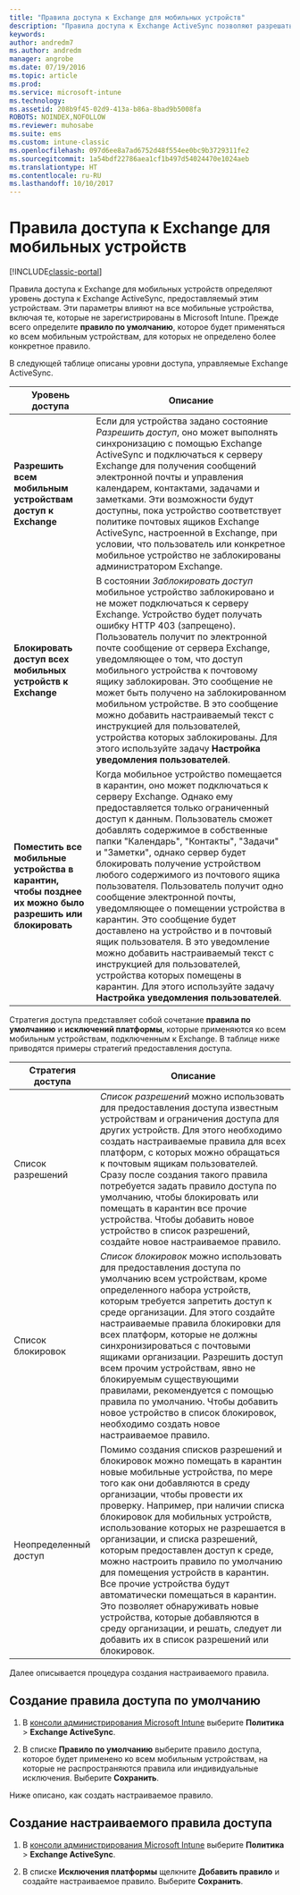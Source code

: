 ```yaml
---
title: "Правила доступа к Exchange для мобильных устройств"
description: "Правила доступа к Exchange ActiveSync позволяют разрешать или запрещать подключение устройств к EAS."
keywords: 
author: andredm7
ms.author: andredm
manager: angrobe
ms.date: 07/19/2016
ms.topic: article
ms.prod: 
ms.service: microsoft-intune
ms.technology: 
ms.assetid: 208b9f45-02d9-413a-b86a-8bad9b5008fa
ROBOTS: NOINDEX,NOFOLLOW
ms.reviewer: muhosabe
ms.suite: ems
ms.custom: intune-classic
ms.openlocfilehash: 097d6ee8a7ad6752d48f554ee0bc9b3729311fe2
ms.sourcegitcommit: 1a54bdf22786aea1cf1b497d54024470e1024aeb
ms.translationtype: HT
ms.contentlocale: ru-RU
ms.lasthandoff: 10/10/2017
---
```

# <a name="exchange-access-rules-for-mobile-devices"></a>Правила доступа к Exchange для мобильных устройств

[!INCLUDE[classic-portal](../includes/classic-portal.md)]

Правила доступа к Exchange для мобильных устройств определяют уровень доступа к Exchange ActiveSync, предоставляемый этим устройствам. Эти параметры влияют на все мобильные устройства, включая те, которые не зарегистрированы в Microsoft Intune. Прежде всего определите **правило по умолчанию**, которое будет применяться ко всем мобильным устройствам, для которых не определено более конкретное правило.

В следующей таблице описаны уровни доступа, управляемые Exchange ActiveSync.

|Уровень доступа|Описание|
|----------------|---------------|
|**Разрешить всем мобильным устройствам доступ к Exchange**|Если для устройства задано состояние *Разрешить доступ*, оно может выполнять синхронизацию с помощью Exchange ActiveSync и подключаться к серверу Exchange для получения сообщений электронной почты и управления календарем, контактами, задачами и заметками. Эти возможности будут доступны, пока устройство соответствует политике почтовых ящиков Exchange ActiveSync, настроенной в Exchange, при условии, что пользователь или конкретное мобильное устройство не заблокированы администратором Exchange.|
|**Блокировать доступ всех мобильных устройств к Exchange**|В состоянии *Заблокировать доступ* мобильное устройство заблокировано и не может подключаться к серверу Exchange. Устройство будет получать ошибку HTTP 403 (запрещено). Пользователь получит по электронной почте сообщение от сервера Exchange, уведомляющее о том, что доступ мобильного устройства к почтовому ящику заблокирован. Это сообщение не может быть получено на заблокированном мобильном устройстве. В это сообщение можно добавить настраиваемый текст с инструкцией для пользователей, устройства которых заблокированы. Для этого используйте задачу **Настройка уведомления пользователей**. |
|**Поместить все мобильные устройства в карантин, чтобы позднее их можно было разрешить или блокировать**|Когда мобильное устройство помещается в карантин, оно может подключаться к серверу Exchange. Однако ему предоставляется только ограниченный доступ к данным. Пользователь сможет добавлять содержимое в собственные папки "Календарь", "Контакты", "Задачи" и "Заметки", однако сервер будет блокировать получение устройством любого содержимого из почтового ящика пользователя. Пользователь получит одно сообщение электронной почты, уведомляющее о помещении устройства в карантин. Это сообщение будет доставлено на устройство и в почтовый ящик пользователя. В это уведомление можно добавить настраиваемый текст с инструкцией для пользователей, устройства которых помещены в карантин. Для этого используйте задачу **Настройка уведомления пользователей**.|

Стратегия доступа представляет собой сочетание **правила по умолчанию** и **исключений платформы**, которые применяются ко всем мобильным устройствам, подключенным к Exchange. В таблице ниже приводятся примеры стратегий предоставления доступа.

|Стратегия доступа|Описание|
|-------------------|---------------|
|Список разрешений|*Список разрешений* можно использовать для предоставления доступа известным устройствам и ограничения доступа для других устройств. Для этого необходимо создать настраиваемые правила для всех платформ, с которых можно обращаться к почтовым ящикам пользователей. Сразу после создания такого правила потребуется задать правило доступа по умолчанию, чтобы блокировать или помещать в карантин все прочие устройства. Чтобы добавить новое устройство в список разрешений, создайте новое настраиваемое правило.|
|Список блокировок|*Список блокировок* можно использовать для предоставления доступа по умолчанию всем устройствам, кроме определенного набора устройств, которым требуется запретить доступ к среде организации. Для этого создайте настраиваемые правила блокировки для всех платформ, которые не должны синхронизироваться с почтовыми ящиками организации. Разрешить доступ всем прочим устройствам, явно не блокируемым существующими правилами, рекомендуется с помощью правила по умолчанию. Чтобы добавить новое устройство в список блокировок, необходимо создать новое настраиваемое правило.|
|Неопределенный доступ|Помимо создания списков разрешений и блокировок можно помещать в карантин новые мобильные устройства, по мере того как они добавляются в среду организации, чтобы провести их проверку. Например, при наличии списка блокировок для мобильных устройств, использование которых не разрешается в организации, и списка разрешений, которым предоставлен доступ к среде, можно настроить правило по умолчанию для помещения устройств в карантин. Все прочие устройства будут автоматически помещаться в карантин. Это позволяет обнаруживать новые устройства, которые добавляются в среду организации, и решать, следует ли добавить их в список разрешений или блокировок.|
Далее описывается процедура создания настраиваемого правила.

## <a name="create-a-default-access-rule"></a>Создание правила доступа по умолчанию

1.  В [консоли администрирования Microsoft Intune](https://manage.microsoft.com) выберите **Политика** &gt; **Exchange ActiveSync**.

2.  В списке **Правило по умолчанию** выберите правило доступа, которое будет применено ко всем мобильным устройствам, на которые не распространяются правила или индивидуальные исключения. Выберите **Сохранить**.

Ниже описано, как создать настраиваемое правило.

## <a name="create-a-custom-access-rule"></a>Создание настраиваемого правила доступа

1. В [консоли администрирования Microsoft Intune](https://manage.microsoft.com) выберите **Политика** &gt; **Exchange ActiveSync**.

2.  В списке **Исключения платформы** щелкните **Добавить правило** и создайте настраиваемое правило. Выберите **Сохранить**.

